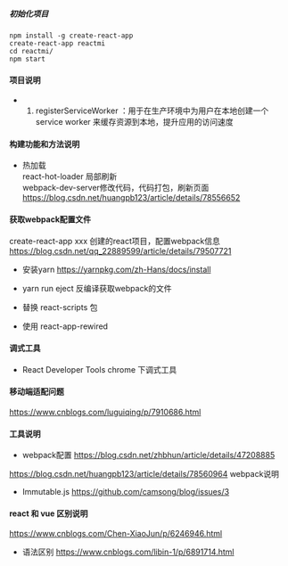 ##### 初始化项目
```
npm install -g create-react-app
create-react-app reactmi
cd reactmi/
npm start
```


#### 项目说明
- 1. registerServiceWorker ：用于在生产环境中为用户在本地创建一个service worker 来缓存资源到本地，提升应用的访问速度




#### 构建功能和方法说明
- 热加载  
react-hot-loader  局部刷新       
webpack-dev-server修改代码，代码打包，刷新页面
https://blog.csdn.net/huangpb123/article/details/78556652





#### 获取webpack配置文件
create-react-app xxx 创建的react项目，配置webpack信息
https://blog.csdn.net/qq_22889599/article/details/79507721

* 安装yarn
https://yarnpkg.com/zh-Hans/docs/install
- yarn run eject 反编译获取webpack的文件

* 替换 react-scripts 包

* 使用 react-app-rewired



#### 调式工具
- React Developer Tools  chrome 下调式工具


#### 移动端适配问题
https://www.cnblogs.com/luguiqing/p/7910686.html



#### 工具说明
- webpack配置
https://blog.csdn.net/zhbhun/article/details/47208885

https://blog.csdn.net/huangpb123/article/details/78560964  webpack说明

- Immutable.js
https://github.com/camsong/blog/issues/3



#### react 和 vue 区别说明
https://www.cnblogs.com/Chen-XiaoJun/p/6246946.html

- 语法区别 
https://www.cnblogs.com/libin-1/p/6891714.html
